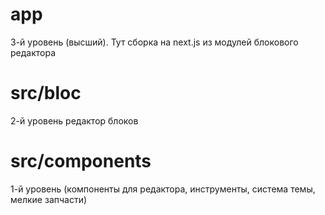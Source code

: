 # app 
3-й уровень (высший). Тут сборка на next.js из модулей блокового редактора

# src/bloc
2-й уровень редактор блоков

# src/components
1-й уровень (компоненты для редактора, инструменты, система темы, мелкие запчасти)